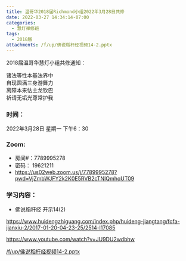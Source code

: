 ```yaml
---
title: 温哥华2018届Richmond小组2022年3月28日共修
date: 2022-03-27 14:34:14-07:00
categories:
  - 慧灯禅修班
tags:
  - 2018届
attachments: /f/up/佛说稻杆经视频14-2.pptx
---
```

2018届温哥华慧灯小组共修通知：

诸法等性本基法界中\
自现圆满三身游舞力\
离障本来怙主龙钦巴\
祈请无垢光尊常护我  

### 时间：

2022年3月28日 星期一 下午6：30

### Zoom:

* 房间#：7789995278 
* 密码： 19621211
* <https://us02web.zoom.us/j/7789995278?pwd=VjZmbWJFY2k2K0E5RVB2cTNIQmhqUT09>

### 学习内容：

* 佛说稻秆经 开示14(2)

<https://www.huidengzhiguang.com/index.php/huideng-jiangtang/fofa-jianxiu-2/2017-01-20-04-23-25/2514-l17085>

<https://www.youtube.com/watch?v=JU9DU2wdbhw>

[/f/up/佛说稻杆经视频14-2.pptx](http://huidengchanxiu.net/hdv/f/up/佛说稻杆经视频14-2.pptx)
